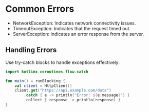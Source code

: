 # Common Errors

- NetworkException: Indicates network connectivity issues.
- TimeoutException: Indicates that the request timed out.
- ServerException: Indicates an error response from the server.

## Handling Errors
Use try-catch blocks to handle exceptions effectively:

```kotlin
import kotlinx.coroutines.flow.catch

fun main() = runBlocking {
    val client = HttpClient()
    client.get("https://api.example.com/data")
        .catch { e -> println("Error: ${e.message}") }
        .collect { response -> println(response) }
}

```
